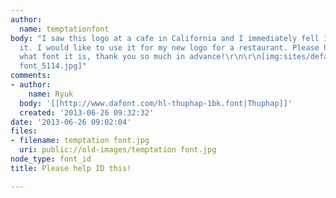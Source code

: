 ```yaml
---
author:
  name: temptationfont
body: "I saw this logo at a cafe in California and I immediately fell in love with
  it. I would like to use it for my new logo for a restaurant. Please help me identify
  what font it is, thank you so much in advance!\r\n\r\n[img:sites/default/files/old-images/temptation
  font_5114.jpg]"
comments:
- author:
    name: Ryuk
  body: '[[http://www.dafont.com/hl-thuphap-1bk.font|Thuphap]]'
  created: '2013-06-26 09:32:32'
date: '2013-06-26 09:02:04'
files:
- filename: temptation font.jpg
  uri: public://old-images/temptation font.jpg
node_type: font_id
title: Please help ID this!

---
```

